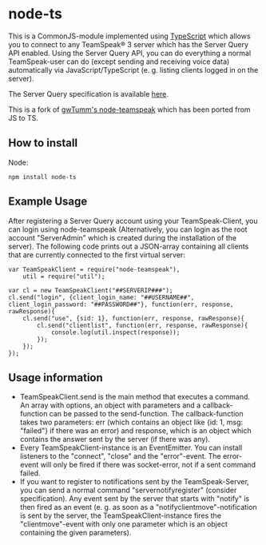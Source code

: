 node-ts
==============

This is a CommonJS-module implemented using [TypeScript](http://typescriptlang.org) which allows you to connect to any TeamSpeak® 3 server which has the Server Query API enabled. Using the Server Query API, you can do everything a normal TeamSpeak-user can do (except sending and receiving voice data) automatically via JavaScript/TypeScript (e. g. listing clients logged in on the server).

The Server Query specification is available [here](http://media.teamspeak.com/ts3_literature/TeamSpeak%203%20Server%20Query%20Manual.pdf).

This is a fork of [gwTumm's node-teamspeak](https://github.com/gwTumm/node-teamspeak) which has been ported from JS to TS.

How to install
---------------

Node:

	npm install node-ts
	
Example Usage
----------------

After registering a Server Query account using your TeamSpeak-Client, you
can login using node-teamspeak (Alternatively, you can login as the root
account "ServerAdmin" which is created during the installation of the 
server). The following code prints out a JSON-array containing all
 clients that are currently connected to the first virtual server:

	var TeamSpeakClient = require("node-teamspeak"),
		util = require("util");

	var cl = new TeamSpeakClient("##SERVERIP###");
	cl.send("login", {client_login_name: "##USERNAME##", client_login_password: "##PASSWORD##"}, function(err, response, rawResponse){
		cl.send("use", {sid: 1}, function(err, response, rawResponse){
			cl.send("clientlist", function(err, response, rawResponse){
				console.log(util.inspect(response));
			});
		});
	});

Usage information
-----------------

* TeamSpeakClient.send is the main method that executes a command. An array
with options, an object with parameters and a callback-function can be
passed to the send-function. The callback-function takes two parameters:
err (which contains an object like {id: 1, msg: "failed"} if there was an
error) and response, which is an object which contains the answer sent
by the server (if there was any).
* Every TeamSpeakClient-instance is an EventEmitter. You can install
listeners to the "connect", "close" and the "error"-event. The error-event
will only be fired if there was socket-error, not if a sent command failed.
* If you want to register to notifications sent by the TeamSpeak-Server,
you can send a normal command "servernotifyregister" (consider specification).
Any event sent by the server that starts with "notify" is then fired as
an event (e. g. as soon as a "notifyclientmove"-notification is sent by the server,
the TeamSpeakClient-instance fires the "clientmove"-event with only
one parameter which is an object containing the given parameters). 
